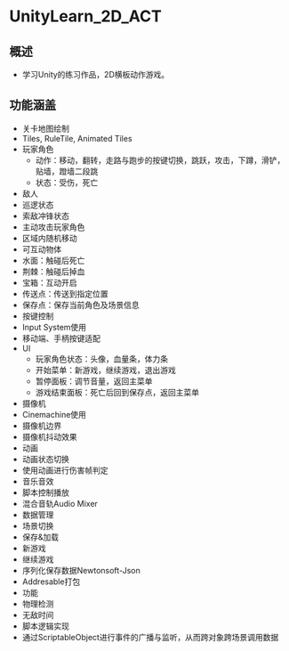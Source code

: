 # UnityLearn_2D_ACT
## 概述
- 学习Unity的练习作品，2D横板动作游戏。
## 功能涵盖
 - 关卡地图绘制
  - Tiles, RuleTile, Animated Tiles
 - 玩家角色
   - 动作：移动，翻转，走路与跑步的按键切换，跳跃，攻击，下蹲，滑铲，贴墙，蹬墙二段跳
   - 状态：受伤，死亡
 - 敌人
  - 巡逻状态
  - 索敌冲锋状态
  - 主动攻击玩家角色
  - 区域内随机移动
 - 可互动物体
  - 水面：触碰后死亡
  - 荆棘：触碰后掉血
  - 宝箱：互动开启
  - 传送点：传送到指定位置
  - 保存点：保存当前角色及场景信息
 - 按键控制
  - Input System使用
  - 移动端、手柄按键适配
 - UI
   - 玩家角色状态：头像，血量条，体力条
   - 开始菜单：新游戏，继续游戏，退出游戏
   - 暂停面板：调节音量，返回主菜单
   - 游戏结束面板：死亡后回到保存点，返回主菜单
 - 摄像机
  - Cinemachine使用
  - 摄像机边界
  - 摄像机抖动效果
 - 动画
  - 动画状态切换
  - 使用动画进行伤害帧判定
 - 音乐音效
  - 脚本控制播放
  - 混合音轨Audio Mixer
 - 数据管理
  - 场景切换
  - 保存&加载
  - 新游戏
  - 继续游戏
  - 序列化保存数据Newtonsoft-Json
  - Addresable打包
 - 功能
  - 物理检测
  - 无敌时间
 - 脚本逻辑实现
  - 通过ScriptableObject进行事件的广播与监听，从而跨对象跨场景调用数据
